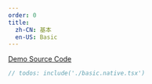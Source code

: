 ```yaml
---
order: 0
title:
  zh-CN: 基本
  en-US: Basic
---
```


[Demo Source Code](https://github.com/ant-design/ant-design-mobile-rn/blob/master/components/flex/demo/basic.native.tsx)

````jsx
// todos: include('./basic.native.tsx')
````

